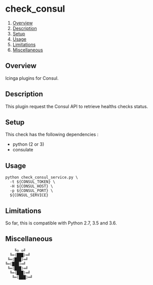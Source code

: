 # check_consul

1. [Overview](#overview)
2. [Description](#description)
3. [Setup](#setup)
4. [Usage](#usage)
5. [Limitations](#limitations)
6. [Miscellaneous](#miscellaneous)

## Overview

Icinga plugins for Consul.

## Description

This plugin request the Consul API to retrieve healths checks status.

## Setup

This check has the following dependencies :

- python (2 or 3)
- consulate

## Usage

```
python check_consul_service.py \
  -t ${CONSUL_TOKEN} \
  -H ${CONSUL_HOST} \
  -p ${CONSUL_PORT} \
  ${CONSUL_SERVICE}
```

## Limitations

So far, this is compatible with Python 2.7, 3.5 and 3.6.

## Miscellaneous

```
    ╚⊙ ⊙╝
  ╚═(███)═╝
 ╚═(███)═╝
╚═(███)═╝
 ╚═(███)═╝
  ╚═(███)═╝
   ╚═(███)═╝
```
